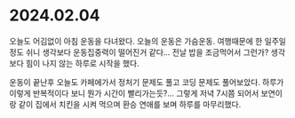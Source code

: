 # 2024.02.04

오늘도 어김없이 아침 운동을 다녀왔다. 오늘의 운동은 가슴운동. 여행때문에 한 일주일 정도 쉬니 생각보다 운동집중력이 떨어진거 같다... 전날 밥을 조금먹어서 그런가? 생각보다 힘이 나지 않는 하루로 시작을 했다.&#x20;

운동이 끝난후 오늘도 카페에가서 정처기 문제도 풀고 코딩 문제도 풀어보았다. 하루가 이렇게 반복적이다 보니 뭔가 시간이 빨리가는듯?... 그렇게 저녁 7시쯤 되어서 보연이랑 같이 집에서 치킨을 시켜 먹으며 환승 연애를 보며 하루를 마무리했다.&#x20;
